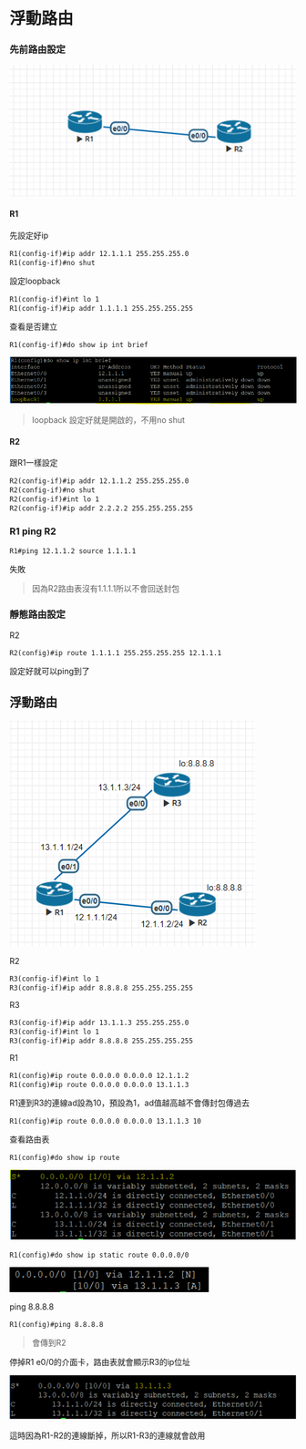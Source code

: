 # 浮動路由
### 先前路由設定
![alt 文字](image/20191001a.PNG )
#### R1
先設定好ip
```
R1(config-if)#ip addr 12.1.1.1 255.255.255.0
R1(config-if)#no shut
```
設定loopback
```
R1(config-if)#int lo 1
R1(config-if)#ip addr 1.1.1.1 255.255.255.255
```
查看是否建立
```
R1(config-if)#do show ip int brief
```
![alt 文字](image/20191001b.PNG )
> loopback 設定好就是開啟的，不用no shut
#### R2
跟R1一樣設定
```
R2(config-if)#ip addr 12.1.1.2 255.255.255.0
R2(config-if)#no shut
R2(config-if)#int lo 1
R2(config-if)#ip addr 2.2.2.2 255.255.255.255
```
### R1 ping R2
```
R1#ping 12.1.1.2 source 1.1.1.1
```
失敗
> 因為R2路由表沒有1.1.1.1所以不會回送封包

### 靜態路由設定
R2
```
R2(config)#ip route 1.1.1.1 255.255.255.255 12.1.1.1
```
設定好就可以ping到了

## 浮動路由
![alt 文字](image/20191001c.PNG )

R2
```
R3(config-if)#int lo 1
R3(config-if)#ip addr 8.8.8.8 255.255.255.255
```
R3
```
R3(config-if)#ip addr 13.1.1.3 255.255.255.0
R3(config-if)#int lo 1
R3(config-if)#ip addr 8.8.8.8 255.255.255.255
```
R1
```
R1(config)#ip route 0.0.0.0 0.0.0.0 12.1.1.2
R1(config)#ip route 0.0.0.0 0.0.0.0 13.1.1.3 
```
R1連到R3的連線ad設為10，預設為1，ad值越高越不會傳封包傳過去
```
R1(config)#ip route 0.0.0.0 0.0.0.0 13.1.1.3 10
```
查看路由表
```
R1(config)#do show ip route
```
![alt 文字](image/20191001f.PNG )
```
R1(config)#do show ip static route 0.0.0.0/0
```
![alt 文字](image/20191001e.PNG ) 

ping 8.8.8.8
```
R1(config)#ping 8.8.8.8 
```
> 會傳到R2

停掉R1 e0/0的介面卡，路由表就會顯示R3的ip位址

![alt 文字](image/20191001d.PNG )

這時因為R1-R2的連線斷掉，所以R1-R3的連線就會啟用


